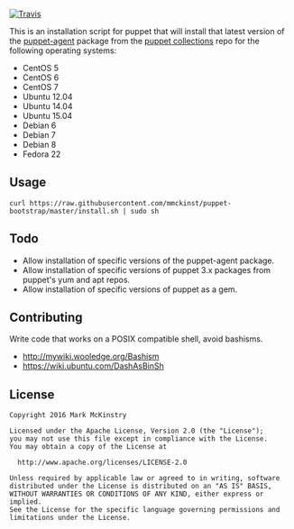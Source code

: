 [![Travis](https://img.shields.io/travis/mmckinst/puppet-bootstrap.svg)](https://travis-ci.org/mmckinst/puppet-bootstrap)

This is an installation script for puppet that will install that latest version
of the
[puppet-agent](https://docs.puppetlabs.com/puppet/latest/reference/about_agent.html)
package from the
[puppet collections](https://puppetlabs.com/blog/welcome-puppet-collections)
repo for the following operating systems:

* CentOS 5
* CentOS 6
* CentOS 7
* Ubuntu 12.04
* Ubuntu 14.04
* Ubuntu 15.04
* Debian 6
* Debian 7
* Debian 8
* Fedora 22


Usage
---
```
curl https://raw.githubusercontent.com/mmckinst/puppet-bootstrap/master/install.sh | sudo sh
```

Todo
---
* Allow installation of specific versions of the puppet-agent package.
* Allow installation of specific versions of puppet 3.x packages from puppet's
  yum and apt repos.
* Allow installation of specific versions of puppet as a gem.


Contributing
---
Write code that works on a POSIX compatible shell, avoid bashisms.

* http://mywiki.wooledge.org/Bashism
* https://wiki.ubuntu.com/DashAsBinSh


License
---
```
Copyright 2016 Mark McKinstry

Licensed under the Apache License, Version 2.0 (the "License");
you may not use this file except in compliance with the License.
You may obtain a copy of the License at

  http://www.apache.org/licenses/LICENSE-2.0

Unless required by applicable law or agreed to in writing, software
distributed under the License is distributed on an "AS IS" BASIS,
WITHOUT WARRANTIES OR CONDITIONS OF ANY KIND, either express or implied.
See the License for the specific language governing permissions and
limitations under the License.
```

